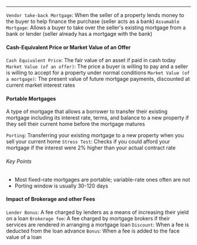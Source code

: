 ***
`Vendor take-back Mortgage`: When the seller of a property lends money to the buyer to help finance the purchase (seller acts as a bank)
`Assumable Mortgage`: Allows a buyer to take over the seller's existing mortgage from a bank or lender (seller already has a mortgage with the bank)

#### Cash-Equivalent Price  or Market Value of an Offer
`Cash Equivalent Price`:  The fair value of an asset if paid in cash today
`Market Value (of an offer)`: The price a buyer is willing to pay and a seller is willing to accept for a property under normal conditions
`Market Value (of a mortgage)`: The present value of future mortgage payments, discounted at current market interest rates

#### Portable Mortgages
A type of mortgage that allows a borrower to transfer their existing mortgage including its interest rate, terms, and balance to a new property if they sell their current home before the mortgage matures

`Porting`: Transferring your existing mortgage to a new property when you sell your current home
`Stress Test`: Checks if you could afford your mortgage if the interest were 2% higher than your actual contract rate

###### Key Points
* Most fixed-rate mortgages are portable; variable-rate ones often are not
* Porting window is usually 30-120 days


#### Impact of Brokerage and other Fees
`Lender Bonus`: A fee charged by lenders as a means of increasing their yield on a loan
`Brokerage fee`: A fee charged by mortgage brokers if their services are rendered in arranging a mortgage loan
`Discount`: When a fee is deducted from the loan advance
`Bonus`: When a fee is added to the face value of a loan
